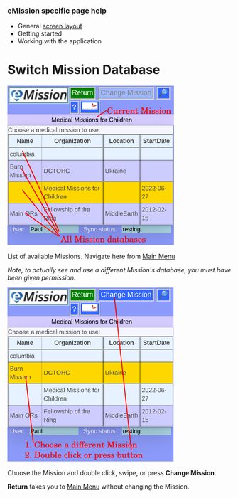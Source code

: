### eMission specific page help
* General [screen layout](/help/GeneralLayout.md)
* Getting started
* Working with the application

# Switch Mission Database
![](/images/DBTable1.png)

List of available Missions. Navigate here from [Main Menu](/help/MainMenu.md)

*Note, to actually see and use a different Mission's database, you must have been given permission.*

![](/images/DBTable2.png)

Choose the Mission and double click, swipe, or press __Change Mission__.

__Return__ takes you to [Main Menu](/help/MainMenu.md) without changing the Mission.